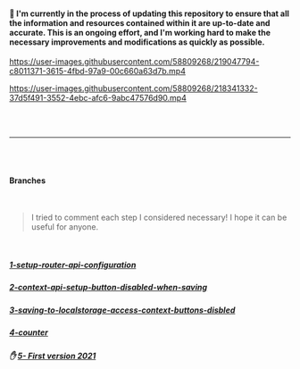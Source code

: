 #### 🔴 I'm currently in the process of updating this repository to ensure that all the information and resources contained within it are up-to-date and accurate. This is an ongoing effort, and I'm working hard to make the necessary improvements and modifications as quickly as possible.


https://user-images.githubusercontent.com/58809268/219047794-c8011371-3615-4fbd-97a9-00c660a63d7b.mp4




https://user-images.githubusercontent.com/58809268/218341332-37d5f491-3552-4ebc-afc6-9abc47576d90.mp4

<br>
<br>

---

<br>
<br>

#### Branches

<br>

> I tried to comment each step I considered necessary! I hope it can be useful for anyone.

<br>

##### [ 1-setup-router-api-configuration](https://github.com/nadiamariduena/movie-watchlist-reacthooks-context-api/tree/1-setup-router-api-configuration)

##### [2-context-api-setup-button-disabled-when-saving](https://github.com/nadiamariduena/movie-watchlist-reacthooks-context-api/tree/2-context-api-setup-button-disabled-when-saving)

##### [3-saving-to-localstorage-access-context-buttons-disbled](https://github.com/nadiamariduena/movie-watchlist-reacthooks-context-api/tree/3-saving-to-localstorage-access-context-buttons-disbled)

##### [4-counter](https://github.com/nadiamariduena/movie-watchlist-reacthooks-context-api/tree/4-counter)

##### ✋ [5- First version 2021](https://github.com/nadiamariduena/movie-watchlist-reacthooks-context-api/tree/default-0-app)
